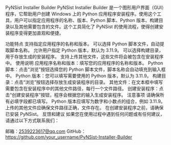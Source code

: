 PyNSist Installer Builder
PyNSist Installer Builder 是一个图形用户界面（GUI）程序，它帮助用户创建 Windows 上的 Python 应用程序安装程序。使用这个工具，用户可以指定应用程序的名称、版本、Python 脚本、Python 版本、构建目录以及其他需要包含的文件。这个工具简化了 PyNSist 的使用流程，使得创建安装程序变得更加直观和便捷。

功能特点
支持指定应用程序的名称和版本。
可以选择 Python 脚本文件，自动提取脚本名称。
允许用户指定 Python 版本，默认为 3.11.9。
可以选择构建目录，用于存放生成的安装程序。
支持上传其他文件，这些文件将会被包含在安装程序中。
使用说明
应用程序名称和版本：填写您的应用程序的名称和版本。
Python 脚本：点击“浏览”按钮选择您的 Python 脚本文件，脚本名称会自动填充到输入框中。
Python 版本：您可以填写需要使用的 Python 版本，默认为 3.11.9。
构建目录：点击“浏览”按钮选择存放生成安装程序的目录。
其他文件：在文本框中填写需要包含在安装程序中的其他文件路径，每行一个文件路径。
创建安装程序：点击“创建安装程序”按钮，程序会根据您的输入生成安装程序。
注意事项
请确保所有必填字段都已填写。
Python 版本应填写为数字和小数点的组合，例如 3.11.9。
上传的其他文件应确保文件路径正确，文件存在。
在创建安装程序之前，请确保已安装 PyNSist。
反馈和建议
如果您在使用过程中遇到任何问题或有任何建议，请通过以下方式联系我们：

邮箱：2539223617@qq.com
GitHub：https://github.com/your_username/PyNSist-Installer-Builder